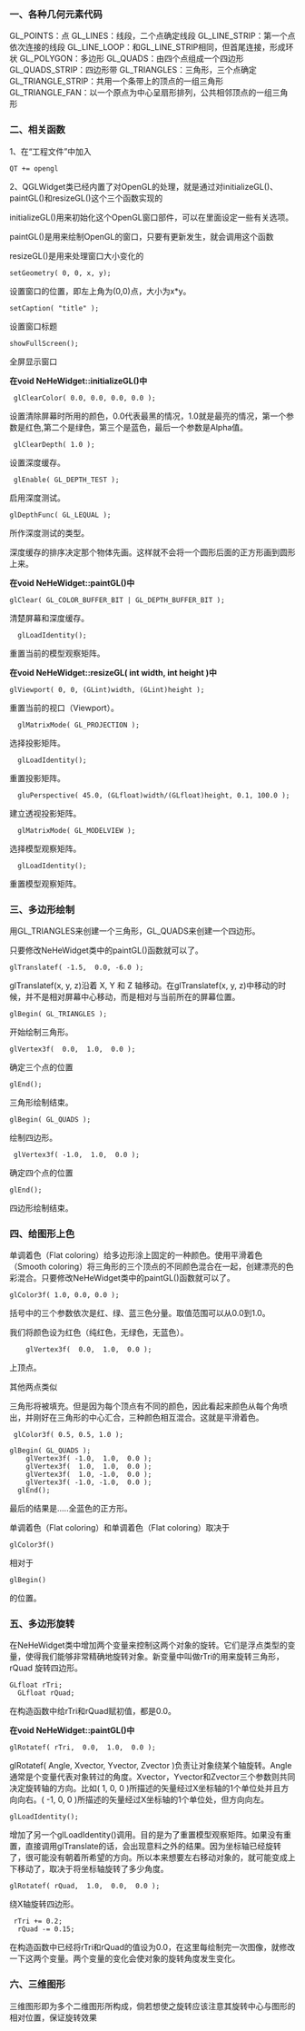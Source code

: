 ### 一、各种几何元素代码

GL_POINTS：点
GL_LINES：线段，二个点确定线段
GL_LINE_STRIP：第一个点依次连接的线段
GL_LINE_LOOP：和GL_LINE_STRIP相同，但首尾连接，形成环状
GL_POLYGON：多边形
GL_QUADS：由四个点组成一个四边形
GL_QUADS_STRIP：四边形带
GL_TRIANGLES：三角形，三个点确定
GL_TRIANGLE_STRIP：共用一个条带上的顶点的一组三角形
GL_TRIANGLE_FAN：以一个原点为中心呈扇形排列，公共相邻顶点的一组三角形

### 二、相关函数

1、在“工程文件”中加入

```
QT += opengl
```

2、QGLWidget类已经内置了对OpenGL的处理，就是通过对initializeGL()、paintGL()和resizeGL()这个三个函数实现的

initializeGL()用来初始化这个OpenGL窗口部件，可以在里面设定一些有关选项。

paintGL()是用来绘制OpenGL的窗口，只要有更新发生，就会调用这个函数

resizeGL()是用来处理窗口大小变化的

```
setGeometry( 0, 0, x, y);
```

设置窗口的位置，即左上角为(0,0)点，大小为x*y。

```
setCaption( "title" );
```

设置窗口标题

```
showFullScreen();
```

全屏显示窗口

**在void NeHeWidget::initializeGL()中**

```
 glClearColor( 0.0, 0.0, 0.0, 0.0 );
```

设置清除屏幕时所用的颜色，0.0代表最黑的情况，1.0就是最亮的情况，第一个参数是红色,第二个是绿色，第三个是蓝色，最后一个参数是Alpha值。

```
 glClearDepth( 1.0 );
```

设置深度缓存。

```
 glEnable( GL_DEPTH_TEST );
```

启用深度测试。

```
glDepthFunc( GL_LEQUAL );
```

所作深度测试的类型。

深度缓存的排序决定那个物体先画。这样就不会将一个圆形后面的正方形画到圆形上来。

**在void NeHeWidget::paintGL()中**

```
glClear( GL_COLOR_BUFFER_BIT | GL_DEPTH_BUFFER_BIT );
```

清楚屏幕和深度缓存。

```
  glLoadIdentity();
```

重置当前的模型观察矩阵。

**在void NeHeWidget::resizeGL( int width, int height )中**

```
glViewport( 0, 0, (GLint)width, (GLint)height );
```

重置当前的视口（Viewport）。

```
  glMatrixMode( GL_PROJECTION );
```

选择投影矩阵。

```
  glLoadIdentity();
```

重置投影矩阵。

```
  gluPerspective( 45.0, (GLfloat)width/(GLfloat)height, 0.1, 100.0 );
```

建立透视投影矩阵。

```
  glMatrixMode( GL_MODELVIEW );
```

选择模型观察矩阵。

```
  glLoadIdentity();
```

重置模型观察矩阵。

### 三、多边形绘制

用GL_TRIANGLES来创建一个三角形，GL_QUADS来创建一个四边形。

只要修改NeHeWidget类中的paintGL()函数就可以了。

```
glTranslatef( -1.5,  0.0, -6.0 );
```

glTranslatef(x, y, z)沿着 X, Y 和 Z 轴移动。在glTranslatef(x, y, z)中移动的时候，并不是相对屏幕中心移动，而是相对与当前所在的屏幕位置。

```
glBegin( GL_TRIANGLES );
```

开始绘制三角形。

```
glVertex3f(  0.0,  1.0,  0.0 );
```

确定三个点的位置

```
glEnd();
```

三角形绘制结束。

```
glBegin( GL_QUADS );
```

绘制四边形。

```
 glVertex3f( -1.0,  1.0,  0.0 );
```

确定四个点的位置

```
glEnd();
```

四边形绘制结束。

### 四、给图形上色

单调着色（Flat coloring）给多边形涂上固定的一种颜色。使用平滑着色（Smooth coloring）将三角形的三个顶点的不同颜色混合在一起，创建漂亮的色彩混合。只要修改NeHeWidget类中的paintGL()函数就可以了。

```
glColor3f( 1.0, 0.0, 0.0 );
```

括号中的三个参数依次是红、绿、蓝三色分量。取值范围可以从0.0到1.0。

我们将颜色设为红色（纯红色，无绿色，无蓝色）。

```
    glVertex3f(  0.0,  1.0,  0.0 );
```

上顶点。

其他两点类似

三角形将被填充。但是因为每个顶点有不同的颜色，因此看起来颜色从每个角喷出，并刚好在三角形的中心汇合，三种颜色相互混合。这就是平滑着色。

```
 glColor3f( 0.5, 0.5, 1.0 );
```

```
glBegin( GL_QUADS );
    glVertex3f( -1.0,  1.0,  0.0 );
    glVertex3f(  1.0,  1.0,  0.0 );
    glVertex3f(  1.0, -1.0,  0.0 );
    glVertex3f( -1.0, -1.0,  0.0 );
  glEnd();
```

最后的结果是.....全蓝色的正方形。

单调着色（Flat coloring）和单调着色（Flat coloring）取决于

```
glColor3f()
```

相对于

```
glBegin()
```

的位置。

### 五、多边形旋转

在NeHeWidget类中增加两个变量来控制这两个对象的旋转。它们是浮点类型的变量，使得我们能够非常精确地旋转对象。新变量中叫做rTri的用来旋转三角形，rQuad 旋转四边形。

```
GLfloat rTri;
  GLfloat rQuad;
```

在构造函数中给rTri和rQuad赋初值，都是0.0。

**在void NeHeWidget::paintGL()中**

```
glRotatef( rTri,  0.0,  1.0,  0.0 );
```

glRotatef( Angle, Xvector, Yvector, Zvector )负责让对象绕某个轴旋转。Angle 通常是个变量代表对象转过的角度。Xvector，Yvector和Zvector三个参数则共同决定旋转轴的方向。比如( 1, 0, 0 )所描述的矢量经过X坐标轴的1个单位处并且方向向右。( -1, 0, 0 )所描述的矢量经过X坐标轴的1个单位处，但方向向左。

```
glLoadIdentity();
```

增加了另一个glLoadIdentity()调用。目的是为了重置模型观察矩阵。如果没有重置，直接调用glTranslate的话，会出现意料之外的结果。因为坐标轴已经旋转了，很可能没有朝着所希望的方向。所以本来想要左右移动对象的，就可能变成上下移动了，取决于将坐标轴旋转了多少角度。

```
glRotatef( rQuad,  1.0,  0.0,  0.0 );
```

绕X轴旋转四边形。

```
 rTri += 0.2;
  rQuad -= 0.15;
```

在构造函数中已经将rTri和rQuad的值设为0.0，在这里每绘制完一次图像，就修改一下这两个变量。两个变量的变化会使对象的旋转角度发生变化。

### 六、三维图形

三维图形即为多个二维图形所构成，倘若想使之旋转应该注意其旋转中心与图形的相对位置，保证旋转效果

